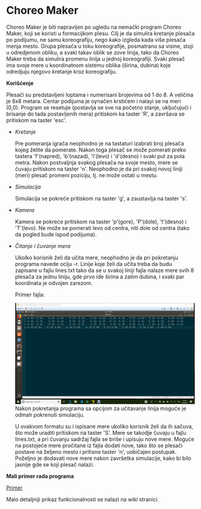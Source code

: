 # Choreo Maker

Choreo Maker je biti napravljen po ugledu na nemački program Choreo Maker, koji se koristi u formacijkom plesu.
Cilj je da simulira kretanje plesača po podijumu, ne samu koreografiju, nego kako izgleda kada više plesača menja mesto.
Grupa plesača u toku koreografije, posmatrano sa visine, stoji u odredjenom obliku, a svaki takav oblik se zove linija, tako da Choreo Maker treba da simulira promenu linija u jednoj koreografiji.
Svaki plesač ima svoje mere u koordinatnom sistemu oblika (širina, dubina) koje odredjuju njegovo kretanje kroz koreografiju.



**Korišćenje**


 Plesači su predstavljeni loptama i numerisani brojevima od 1 do 8.
 A veličina je 8x8 metara.
 Centar podijuma je oynačen krstićem i nalayi se na meri (0,0).
 Program se resetuje (postavlja se sve na početno stanje, uključujući i brisanje do tada postavljenih mera) pritiskom ka taster 'R', a završava se pritiskom na taster 'esc'.


* _Kretanje_         

  Pre pomeranja igrača neophodno je na tastaturi izabrati broj plesača kojeg želite da pomerate.
  Nakon toga plesač se može pomerati preko tastera 'f'(napred), 'b'(nazad), 'l'(levo) i 'd'(desno) i svaki put za pola metra.
  Nakon postvaljnja svakog plesača na svoje mesto, mere se čuvaju pritiskom na taster 'n'.
  Neophodno je da pri svakoj novoj liniji (meri) plesač promeni poziciju, tj. ne može ostati u mestu.
  
* _Simulacija_

  Simulacija se pokreće pritiskom na taster 'g', a zaustavlja na taster 's'.
  
  
* _Kamera_

  Kamera se pokreće pritiskom na taster 'p'(gore), 'P'(dole), 't'(desno) i 'T'(levo).
  Ne može se pomerati levo od centra, niti dole od centra (tako da pogled bude ispod podijuma).

* _Čitanje i čuvanje mera_

  Ukolko korisnik želi da učita mere, neophodno je da pri pokretanju programa navede ociju -r.
  Linije koje želi da učita treba da budu zapisane u fajlu lines.txt tako da se u svakoj liniji fajla nalaze mere svih 8 plesača za jednu liniju, gde prvo ide širina a zatim dubina, i svaki par koordinata je odvojen zarezom.
  
  Primer fajla:
  
   ![](https://github.com/MATF-RG18/RG101-choreo-maker/blob/master/screenshots/izvestaj_8.png)
  Nakon pokretanja programa sa opcijom za učitavanje linija moguće je odmah pokrenuti simulaciju.
  
  U ovakvom formatu su i ispisane mere ukoliko korisnik želi da ih sačuva, što može uraditi pritiskom na taster 'S'.
  Mere se takodje čuvaju u fajlu lines.txt, a pri čuvanju sadržaj fajla se briše i upisuju nove mere.
  Moguće na postojeće mere pročitane iz fajla dodati nove, tako što se plesači postave na željeno mesto i pritisne taster 'n', uobičajen postupak.
  Poželjno je dodavati nove mere nakon završetka simulacije, kako bi bilo jasnije gde se koji plesač nalazi.



**Mali primer rada programa**
  
  [Primer](https://github.com/MATF-RG18/RG101-choreo-maker/blob/master/videos/primer.avi)

Malo detaljniji prikaz funkcionalnosti se nalazi na wiki stranici.
 

